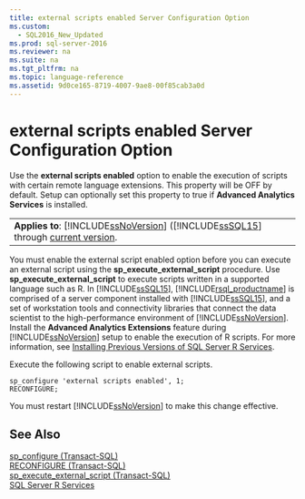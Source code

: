 ```yaml
---
title: external scripts enabled Server Configuration Option
ms.custom: 
  - SQL2016_New_Updated
ms.prod: sql-server-2016
ms.reviewer: na
ms.suite: na
ms.tgt_pltfrm: na
ms.topic: language-reference
ms.assetid: 9d0ce165-8719-4007-9ae8-00f85cab3a0d
---
```

# external scripts enabled Server Configuration Option
  Use the **external scripts enabled** option to enable the execution of scripts with certain remote language extensions. This property will be OFF by default. Setup can optionally set this property to true if **Advanced Analytics Services** is installed.  
  
||  
|-|  
|**Applies to**: [!INCLUDE[ssNoVersion](../../Token/Other/ssNoVersion_md.md)] \([!INCLUDE[ssSQL15](../../Token/Other/ssSQL15_md.md)] through [current version](http://go.microsoft.com/fwlink/p/?LinkId=299658).|  
  
 You must enable the external script enabled option before you can execute an external script using the **sp\_execute\_external\_script** procedure. Use **sp\_execute\_external\_script** to execute scripts written in a supported language such as R. In [!INCLUDE[ssSQL15](../../Token/Other/ssSQL15_md.md)], [!INCLUDE[rsql_productname](../../Token/Other/rsql_productname_md.md)] is comprised of a server component installed with [!INCLUDE[ssSQL15](../../Token/Other/ssSQL15_md.md)], and a set of workstation tools and connectivity libraries that connect the data scientist to the high\-performance environment of [!INCLUDE[ssNoVersion](../../Token/Other/ssNoVersion_md.md)].  Install the **Advanced Analytics Extensions** feature during [!INCLUDE[ssNoVersion](../../Token/Other/ssNoVersion_md.md)] setup to enable the execution of R scripts. For more information, see [Installing Previous Versions of SQL Server R Services](../../Topics/TopicNameNotContainA/Installing-Previous-Versions-of-SQL-Server-R-Services.md).  
  
 Execute the following script to enable external scripts.  
  
```  
sp_configure 'external scripts enabled', 1;  
RECONFIGURE;  
```  
  
 You must restart [!INCLUDE[ssNoVersion](../../Token/Other/ssNoVersion_md.md)] to make this change effective.  
  
## See Also  
 [sp_configure &#40;Transact-SQL&#41;](../Topic/sp_configure%20\(Transact-SQL\).md)   
 [RECONFIGURE &#40;Transact-SQL&#41;](../Topic/RECONFIGURE%20\(Transact-SQL\).md)   
 [sp_execute_external_script &#40;Transact-SQL&#41;](../Topic/sp_execute_external_script%20\(Transact-SQL\).md)   
 [SQL Server R Services](../../Topics/TopicNameNotContainA/SQL-Server-R-Services.md)  
  
  